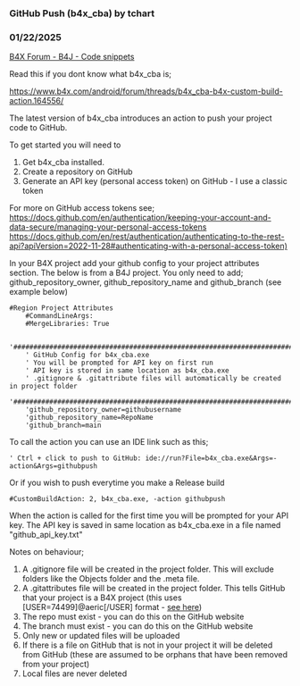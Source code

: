 ### GitHub Push (b4x_cba) by tchart
### 01/22/2025
[B4X Forum - B4J - Code snippets](https://www.b4x.com/android/forum/threads/165199/)

Read this if you dont know what b4x\_cba is;  
  
<https://www.b4x.com/android/forum/threads/b4x_cba-b4x-custom-build-action.164556/>  
  
The latest version of b4x\_cba introduces an action to push your project code to GitHub.  
  
To get started you will need to  
  
1. Get b4x\_cba installed.  
2. Create a repository on GitHub  
3. Generate an API key (personal access token) on GitHub - I use a classic token  
  
For more on GitHub access tokens see;  
<https://docs.github.com/en/authentication/keeping-your-account-and-data-secure/managing-your-personal-access-tokens>  
<https://docs.github.com/en/rest/authentication/authenticating-to-the-rest-api?apiVersion=2022-11-28#authenticating-with-a-personal-access-token)>  
  
In your B4X project add your github config to your project attributes section. The below is from a B4J project. You only need to add; github\_repository\_owner, github\_repository\_name and github\_branch (see example below)  
  

```B4X
#Region Project Attributes  
    #CommandLineArgs:  
    #MergeLibraries: True  
   
    '###################################################################################  
    ' GitHub Config for b4x_cba.exe  
    ' You will be prompted for API key on first run  
    ' API key is stored in same location as b4x_cba.exe  
    ' .gitignore & .gitattribute files will automatically be created in project folder  
    '###################################################################################  
    'github_repository_owner=githubusername  
    'github_repository_name=RepoName  
    'github_branch=main
```

  
  
To call the action you can use an IDE link such as this;  
  

```B4X
' Ctrl + click to push to GitHub: ide://run?File=b4x_cba.exe&Args=-action&Args=githubpush
```

  
  
Or if you wish to push everytime you make a Release build  
  

```B4X
#CustomBuildAction: 2, b4x_cba.exe, -action githubpush
```

  
  
When the action is called for the first time you will be prompted for your API key. The API key is saved in same location as b4x\_cba.exe in a file named "github\_api\_key.txt"  
  
Notes on behaviour;  
  
1. A .gitignore file will be created in the project folder. This will exclude folders like the Objects folder and the .meta file.  
2. A .gitattributes file will be created in the project folder. This tells GitHub that your project is a B4X project (this uses [USER=74499]@aeric[/USER] format - [see here](https://www.b4x.com/android/forum/threads/b4x-project-template-b4xpages-for-github-upload.162990/#content))  
3. The repo must exist - you can do this on the GitHub website  
4. The branch must exist - you can do this on the GitHub website  
5. Only new or updated files will be uploaded  
6. If there is a file on GitHub that is not in your project it will be deleted from GitHub (these are assumed to be orphans that have been removed from your project)  
7. Local files are never deleted